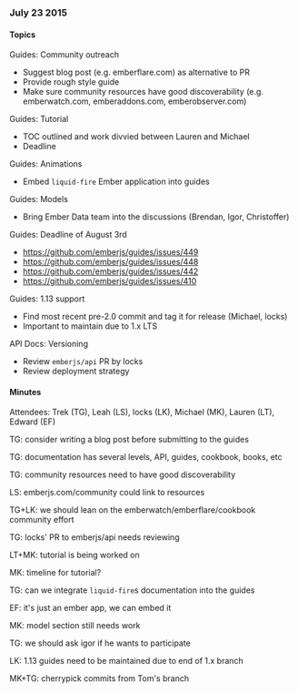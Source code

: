 ### July 23 2015

#### Topics

Guides: Community outreach

- Suggest blog post (e.g. emberflare.com) as alternative to PR
- Provide rough style guide
- Make sure community resources have good discoverability (e.g. emberwatch.com, emberaddons.com, emberobserver.com)

Guides: Tutorial

- TOC outlined and work divvied between Lauren and Michael
- Deadline

Guides: Animations

- Embed `liquid-fire` Ember application into guides

Guides: Models

- Bring Ember Data team into the discussions (Brendan, Igor, Christoffer)

Guides: Deadline of August 3rd

- https://github.com/emberjs/guides/issues/449
- https://github.com/emberjs/guides/issues/448
- https://github.com/emberjs/guides/issues/442
- https://github.com/emberjs/guides/issues/410

Guides: 1.13 support

- Find most recent pre-2.0 commit and tag it for release (Michael, locks)
- Important to maintain due to 1.x LTS

API Docs: Versioning

- Review `emberjs/api` PR by locks
- Review deployment strategy

#### Minutes

Attendees: Trek (TG), Leah (LS), locks (LK), Michael (MK), Lauren (LT), Edward (EF)

TG: consider writing a blog post before submitting to the guides

TG: documentation has several levels, API, guides, cookbook, books, etc

TG: community resources need to have good discoverability

LS: emberjs.com/community could link to resources

TG+LK: we should lean on the emberwatch/emberflare/cookbook community effort

TG: locks' PR to emberjs/api needs reviewing

LT+MK: tutorial is being worked on

MK: timeline for tutorial?

TG: can we integrate `liquid-fire`s documentation into the guides

EF: it's just an ember app, we can embed it

MK: model section still needs work

TG: we should ask igor if he wants to participate

LK: 1.13 guides need to be maintained due to end of 1.x branch

MK+TG: cherrypick commits from Tom's branch
